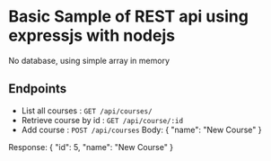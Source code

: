 # Basic Sample of REST api using expressjs with nodejs
No database, using simple array in memory

## Endpoints
* List all courses : `GET /api/courses/`
* Retrieve course by id : `GET /api/course/:id`
* Add course : `POST /api/courses`
Body:
{
	"name": "New Course"
}

Response:
{
    "id": 5,
    "name": "New Course"
}